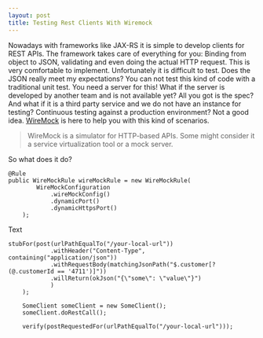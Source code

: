 ```yaml
---
layout: post
title: Testing Rest Clients With Wiremock
---
```

Nowadays with frameworks like JAX-RS it is simple to develop clients for REST APIs. The framework takes care of everything for you: Binding from object to JSON, validating and even doing the actual HTTP request. This is very comfortable to implement. Unfortunately it is difficult to test. Does the JSON really meet my expectations? You can not test this kind of code with a traditional unit test. You need a server for this! What if the server is developed by another team and is not available yet? All you got is the spec? And what if it is a third party service and we do not have an instance for testing? Continuous testing against a production environment? Not a good idea. [WireMock](http://wiremock.org/) is here to help you with this kind of scenarios.

<blockquote>
    WireMock is a simulator for HTTP-based APIs. Some might consider it a service virtualization tool or a mock server.
</blockquote>

So what does it do? 

    @Rule
    public WireMockRule wireMockRule = new WireMockRule(
            WireMockConfiguration
                .wireMockConfig()
                .dynamicPort()
                .dynamicHttpsPort()
        );

Text

    stubFor(post(urlPathEqualTo("/your-local-url"))
                .withHeader("Content-Type", containing("application/json"))
                .withRequestBody(matchingJsonPath("$.customer[?(@.customerId == '4711')]"))
                .willReturn(okJson("{\"some\": \"value\"}")
                )
        );
        
        SomeClient someClient = new SomeClient();
        someClient.doRestCall();

        verify(postRequestedFor(urlPathEqualTo("/your-local-url")));
        
